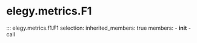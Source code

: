 
# elegy.metrics.F1

::: elegy.metrics.f1.F1
    selection:
        inherited_members: true
        members:
            - __init__
            - call
        